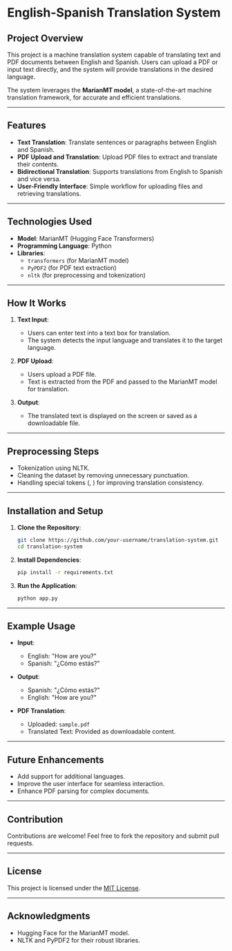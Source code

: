 # English-Spanish Translation System

## Project Overview
This project is a machine translation system capable of translating text and PDF documents between English and Spanish. Users can upload a PDF or input text directly, and the system will provide translations in the desired language.

The system leverages the **MarianMT model**, a state-of-the-art machine translation framework, for accurate and efficient translations.

---

## Features
- **Text Translation**: Translate sentences or paragraphs between English and Spanish.
- **PDF Upload and Translation**: Upload PDF files to extract and translate their contents.
- **Bidirectional Translation**: Supports translations from English to Spanish and vice versa.
- **User-Friendly Interface**: Simple workflow for uploading files and retrieving translations.

---

## Technologies Used
- **Model**: MarianMT (Hugging Face Transformers)
- **Programming Language**: Python
- **Libraries**:
  - `transformers` (for MarianMT model)
  - `PyPDF2` (for PDF text extraction)
  - `nltk` (for preprocessing and tokenization)

---

## How It Works
1. **Text Input**:
   - Users can enter text into a text box for translation.
   - The system detects the input language and translates it to the target language.

2. **PDF Upload**:
   - Users upload a PDF file.
   - Text is extracted from the PDF and passed to the MarianMT model for translation.

3. **Output**:
   - The translated text is displayed on the screen or saved as a downloadable file.

---

## Preprocessing Steps
- Tokenization using NLTK.
- Cleaning the dataset by removing unnecessary punctuation.
- Handling special tokens (<sos>, <eos>) for improving translation consistency.

---

## Installation and Setup
1. **Clone the Repository**:
   ```bash
   git clone https://github.com/your-username/translation-system.git
   cd translation-system
   ```

2. **Install Dependencies**:
   ```bash
   pip install -r requirements.txt
   ```

3. **Run the Application**:
   ```bash
   python app.py
   ```

---

## Example Usage
- **Input**:
  - English: "How are you?"
  - Spanish: "¿Cómo estás?"

- **Output**:
  - Spanish: "¿Cómo estás?"
  - English: "How are you?"

- **PDF Translation**:
  - Uploaded: `sample.pdf`
  - Translated Text: Provided as downloadable content.

---

## Future Enhancements
- Add support for additional languages.
- Improve the user interface for seamless interaction.
- Enhance PDF parsing for complex documents.

---

## Contribution
Contributions are welcome! Feel free to fork the repository and submit pull requests.

---

## License
This project is licensed under the [MIT License](LICENSE).

---

## Acknowledgments
- Hugging Face for the MarianMT model.
- NLTK and PyPDF2 for their robust libraries.

